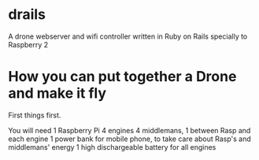 # drails
A drone webserver and wifi controller written in Ruby on Rails specially to Raspberry 2

# How you can put together a Drone and make it fly
First things first.

You will need
  1 Raspberry Pi
  4 engines
  4 middlemans, 1 between Rasp and each engine
  1 power bank for mobile phone, to take care about Rasp's and middlemans' energy
  1 high dischargeable battery for all engines
  

